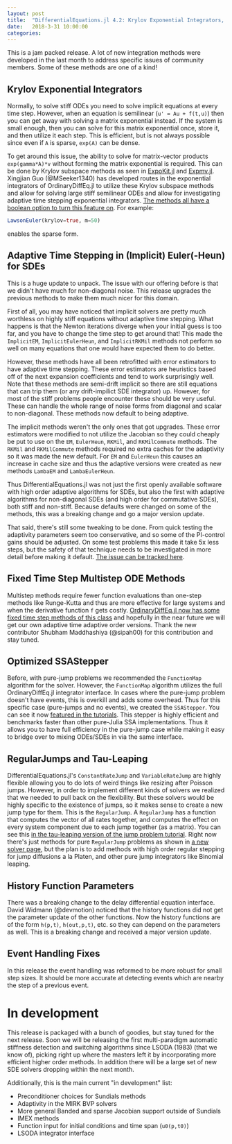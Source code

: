 ```yaml
---
layout: post
title:  "DifferentialEquations.jl 4.2: Krylov Exponential Integrators, Non-Diagonal Adaptive SDEs, Tau-Leaping"
date:   2018-3-31 10:00:00
categories:
---
```


This is a jam packed release. A lot of new integration methods were developed
in the last month to address specific issues of community members. Some of these
methods are one of a kind!

## Krylov Exponential Integrators

Normally, to solve stiff ODEs you need to solve implicit equations at every
time step. However, when an equation is semilinear (`u' = Au + f(t,u)`)
then you can get away with solving a matrix exponential instead. If the system
is small enough, then you can solve for this matrix exponential once, store it,
and then utilize it each step. This is efficient, but is not always possible
since even if `A` is sparse, `exp(A)` can be dense.

To get around this issue, the ability to solve for matrix-vector products
`exp(gamma*A)*v` without forming the matrix exponential is required. This can
be done by Krylov subspace methods as seen in
[ExpoKit.jl](https://github.com/acroy/Expokit.jl) and
[Expmv.jl](https://github.com/marcusps/ExpmV.jl). Xingjian Guo (@MSeeker1340)
has developed routes in the exponential integrators of OrdinaryDiffEq.jl to
utilize these Krylov subspace methods and allow for solving large stiff semilinear
ODEs and allow for investigating adaptive time stepping exponential integrators.
[The methods all have a boolean option to turn this feature on](https://docs.juliadiffeq.org/latest/solvers/split_ode_solve).
For example:

```julia
LawsonEuler(krylov=true, m=50)
```

enables the sparse form.

## Adaptive Time Stepping in (Implicit) Euler(-Heun) for SDEs

This is a huge update to unpack. The issue with our offering before is that we
didn't have much for non-diagonal noise. This release upgrades the previous
methods to make them much nicer for this domain.

First of all, you may have noticed that implicit solvers are pretty much worthless
on highly stiff equations without adaptive time stepping. What happens is that
the Newton iterations diverge when your initial guess is too far, and you have to
change the time step to get around that! This made the `ImplicitEM`,
`ImplicitEulerHeun`, and `ImplicitRKMil` methods not perform so well on many
equations that one would have expected them to do better.

However, these methods have all been retrofitted with error estimators to have
adaptive time stepping. These error estimators are heuristics based off of the
next expansion coefficients and tend to work surprisingly well. Note that these
methods are semi-drift implicit so there are still equations that can trip them
(or any drift-impilict SDE integrator) up. However, for most of the stiff problems
people encounter these should be very useful. These can handle the whole range
of noise forms from diagonal and scalar to non-diagonal. These methods now
default to being adaptive.

The implicit methods weren't the only ones that got upgrades. These error
estimators were modified to not utilize the Jacobian so they could cheaply
be put to use on the `EM`, `EulerHeun`, `RKMil`, and `RKMilCommute` methods.
The `RKMil` and `RKMilCommute` methods required no extra caches for the adaptivity
so it was made the new default. For `EM` and `EulerHeun` this causes an increase
in cache size and thus the adaptive versions were created as new methods
`LambaEM` and `LambaEulerHeun`.

Thus DifferentialEquations.jl was not just the first openly available software
with high order adaptive algorithms for SDEs, but also the first with adaptive
algorithms for non-diagonal SDEs (and high order for commutative SDEs), both
stiff and non-stiff. Because defaults were changed on some of the methods,
this was a breaking change and go a major version update.

That said, there's still some tweaking to be done. From quick testing the adaptivity
parameters seem too conservative, and so some of the PI-control gains should be
adjusted. On some test problems this made it take 5x less steps, but the safety
of that technique needs to be investigated in more detail before making it default.
[The issue can be tracked here](https://github.com/JuliaDiffEq/StochasticDiffEq.jl/issues/62).

## Fixed Time Step Multistep ODE Methods

Multistep methods require fewer function evaluations than one-step methods like
Runge-Kutta and thus are more effective for large systems and when the derivative
function `f` gets costly.
[OrdinaryDiffEq.jl now has some fixed time step methods of this class](https://docs.juliadiffeq.org/latest/solvers/ode_solve)
and hopefully in the near future we will get our own adaptive time adaptive order
versions. Thank the new contributor Shubham Maddhashiya (@sipah00) for this
contribution and stay tuned.

## Optimized SSAStepper

Before, with pure-jump problems we recommended the `FunctionMap` algorithm for
the solver. However, the `FunctionMap` algorithm utilizes the full OrdinaryDiffEq.jl
integrator interface. In cases where the pure-jump problem doesn't have events,
this is overkill and adds some overhead. Thus for this specific case (pure-jumps
and no events), we created the `SSAStepper`. You can see it now
[featured in the tutorials](https://docs.juliadiffeq.org/latest/tutorials/discrete_stochastic_example).
This stepper is highly efficient and benchmarks faster than other pure-Julia
SSA implementations. Thus it allows you to have full efficiency in the pure-jump
case while making it easy to bridge over to mixing ODEs/SDEs in via the same
interface.

## RegularJumps and Tau-Leaping

DifferentialEquations.jl's `ConstantRateJump` and `VariableRateJump` are highly
flexible allowing you to do lots of weird things like resizing after Poisson
jumps. However, in order to implement different kinds of solvers we realized
that we needed to pull back on the flexibility. But these solvers would be
highly specific to the existence of jumps, so it makes sense to create a new
jump type for them. This is the `RegularJump`. A `RegularJump` has a function
that computes the vector of all rates together, and computes the effect on
every system component due to each jump together (as a matrix). You can see
this [in the tau-leaping version of the jump problem tutorial](https://docs.juliadiffeq.org/latest/tutorials/discrete_stochastic_example).
Right now there's just methods for pure `RegularJump` problems as shown in
[a new solver page](https://docs.juliadiffeq.org/latest/solvers/jump_solve),
but the plan is to add methods with high order regular stepping for jump
diffusions a la Platen, and other pure jump integrators like Binomial leaping.

## History Function Parameters

There was a breaking change to the delay differential equation interface.
David Widmann (@devmotion) noticed that the history functions did not get the
parameter update of the other functions. Now the history functions are of the
form `h(p,t)`, `h(out,p,t)`, etc. so they can depend on the parameters as well.
This is a breaking change and received a major version update.

## Event Handling Fixes

In this release the event handling was reformed to be more robust for small
step sizes. It should be more accurate at detecting events which are nearby the
step of a previous event.

# In development

This release is packaged with a bunch of goodies, but stay tuned for the next
release. Soon we will be releasing the first multi-paradigm automatic stiffness
detection and switching algorithms since LSODA (1983) (that we know of),
picking right up where the masters left it by incorporating more efficient
higher order methods. In addition there will be a large set of new SDE solvers
dropping within the next month.

Additionally, this is the main current "in development" list:

- Preconditioner choices for Sundials methods
- Adaptivity in the MIRK BVP solvers
- More general Banded and sparse Jacobian support outside of Sundials
- IMEX methods
- Function input for initial conditions and time span (`u0(p,t0)`)
- LSODA integrator interface
